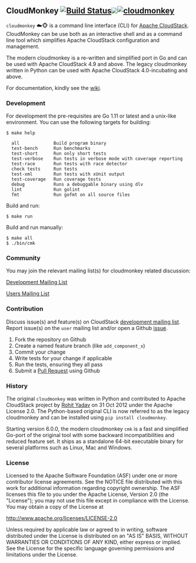 ## CloudMonkey [![Build Status](https://travis-ci.org/apache/cloudstack-cloudmonkey.svg?branch=master)](https://travis-ci.org/apache/cloudstack-cloudmonkey)[![](https://images.microbadger.com/badges/version/apache/cloudstack-cloudmonkey.svg)](https://hub.docker.com/r/apache/cloudstack-cloudmonkey)[![cloudmonkey](https://snapcraft.io/cloudmonkey/badge.svg)](https://snapcraft.io/cloudmonkey)

`cloudmonkey` :cloud::monkey_face: is a command line interface (CLI) for
[Apache CloudStack](http://cloudstack.apache.org).
CloudMonkey can be use both as an interactive shell and as a command line tool
which simplifies Apache CloudStack configuration and management.

The modern cloudmonkey is a re-written and simplified port in Go and can be used
with Apache CloudStack 4.9 and above. The legacy cloudmonkey written in Python
can be used with Apache CloudStack 4.0-incubating and above.

For documentation, kindly see the [wiki](https://github.com/apache/cloudstack-cloudmonkey/wiki).

### Development

For development the pre-requisites are Go 1.11 or latest and a unix-like
environment. You can use the following targets for building:

    $ make help

      all             Build program binary
      test-bench      Run benchmarks
      test-short      Run only short tests
      test-verbose    Run tests in verbose mode with coverage reporting
      test-race       Run tests with race detector
      check tests     Run tests
      test-xml        Run tests with xUnit output
      test-coverage   Run coverage tests
      debug           Runs a debuggable binary using dlv
      lint            Run golint
      fmt             Run gofmt on all source files

Build and run:

    $ make run

Build and run manually:

    $ make all
    $ ./bin/cmk

### Community

You may join the relevant mailing list(s) for cloudmonkey related discussion:

[Development Mailing List](mailto:dev-subscribe@cloudstack.apache.org)

[Users Mailing List](mailto:users-subscribe@cloudstack.apache.org)

### Contribution

Discuss issue(s) and feature(s) on CloudStack [development mailing list](mailto:dev-subscribe@cloudstack.apache.org).
Report issue(s) on the `user` mailing list and/or open a Github [issue](https://github.com/apache/cloudstack-cloudmonkey/issues).

1. Fork the repository on Github
2. Create a named feature branch (like `add_component_x`)
3. Commit your change
4. Write tests for your change if applicable
5. Run the tests, ensuring they all pass
6. Submit a [Pull Request](https://github.com/apache/cloudstack-cloudmonkey/pull/new/master) using Github

### History

The original `cloudmonkey` was written in Python and contributed to Apache
CloudStack project by [Rohit Yadav](http://rohityadav.cloud) on 31 Oct 2012
under the Apache License 2.0. The Python-based original CLI is now referred to
as the legacy cloudmonkey and can be installed using `pip install cloudmonkey`.

Starting version 6.0.0, the modern cloudmonkey `cmk` is a fast and simplified
Go-port of the original tool with some backward incompatibilities and reduced
feature set. It ships as a standalone 64-bit executable binary for several
platforms such as Linux, Mac and Windows.

### License

Licensed to the Apache Software Foundation (ASF) under one
or more contributor license agreements.  See the NOTICE file
distributed with this work for additional information
regarding copyright ownership.  The ASF licenses this file
to you under the Apache License, Version 2.0 (the
"License"); you may not use this file except in compliance
with the License.  You may obtain a copy of the License at

  http://www.apache.org/licenses/LICENSE-2.0

Unless required by applicable law or agreed to in writing,
software distributed under the License is distributed on an
"AS IS" BASIS, WITHOUT WARRANTIES OR CONDITIONS OF ANY
KIND, either express or implied.  See the License for the
specific language governing permissions and limitations
under the License.
